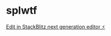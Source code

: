 # splwtf

[Edit in StackBlitz next generation editor ⚡️](https://stackblitz.com/~/github.com/redactedCHAD/splwtf)